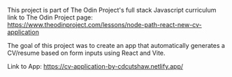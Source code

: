 This project is part of The Odin Project's full stack Javascript curriculum link to The Odin Project page: https://www.theodinproject.com/lessons/node-path-react-new-cv-application

The goal of this project was to create an app that automatically generates a CV/resume based on form inputs using React and Vite.

Link to App: https://cv-application-by-cdcutshaw.netlify.app/
